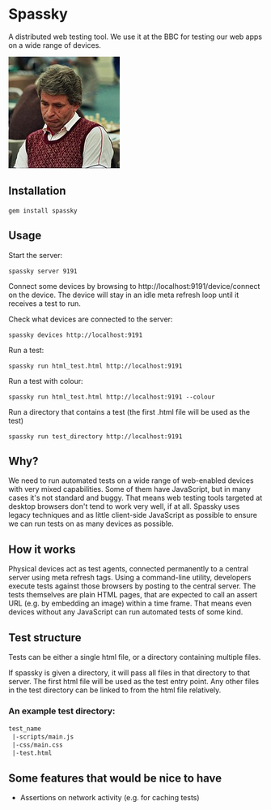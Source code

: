 Spassky
=======
A distributed web testing tool. We use it at the BBC for testing our web apps on a wide range of devices.

![Spassky](https://github.com/BBC/spassky/raw/master/spassky.jpg)

Installation
------------

```
gem install spassky
```

Usage
-----

Start the server:

```
spassky server 9191
```

Connect some devices by browsing to http://localhost:9191/device/connect on the device. The device will stay in an idle meta refresh loop until it receives a test to run.

Check what devices are connected to the server:

```
spassky devices http://localhost:9191
```

Run a test:

```
spassky run html_test.html http://localhost:9191
```

Run a test with colour:

```
spassky run html_test.html http://localhost:9191 --colour
```

Run a directory that contains a test (the first .html file will be used as the test)

```
spassky run test_directory http://localhost:9191
```

Why?
----
We need to run automated tests on a wide range of web-enabled devices with very mixed capabilities. Some of them have JavaScript, but in many cases it's not standard and buggy. That means web testing tools targeted at desktop browsers don't tend to work very well, if at all. Spassky uses legacy techniques and as little client-side JavaScript as possible to ensure we can run tests on as many devices as possible.

How it works
------------
Physical devices act as test agents, connected permanently to a central server using meta refresh tags. Using a command-line utility, developers execute tests against those browsers by posting to the central server. The tests themselves are plain HTML pages, that are expected to call an assert URL (e.g. by embedding an image) within a time frame. That means even devices without any JavaScript can run automated tests of some kind.

Test structure
--------------
Tests can be either a single html file, or a directory containing multiple files.

If spassky is given a directory, it will pass all files in that directory to that server. The first html file will be used as the test entry point. Any other files in the test directory can be linked to from the html file relatively.

### An example test directory:
```
test_name
 |-scripts/main.js
 |-css/main.css
 |-test.html
```

Some features that would be nice to have
----------------------------------------
- Assertions on network activity (e.g. for caching tests)
